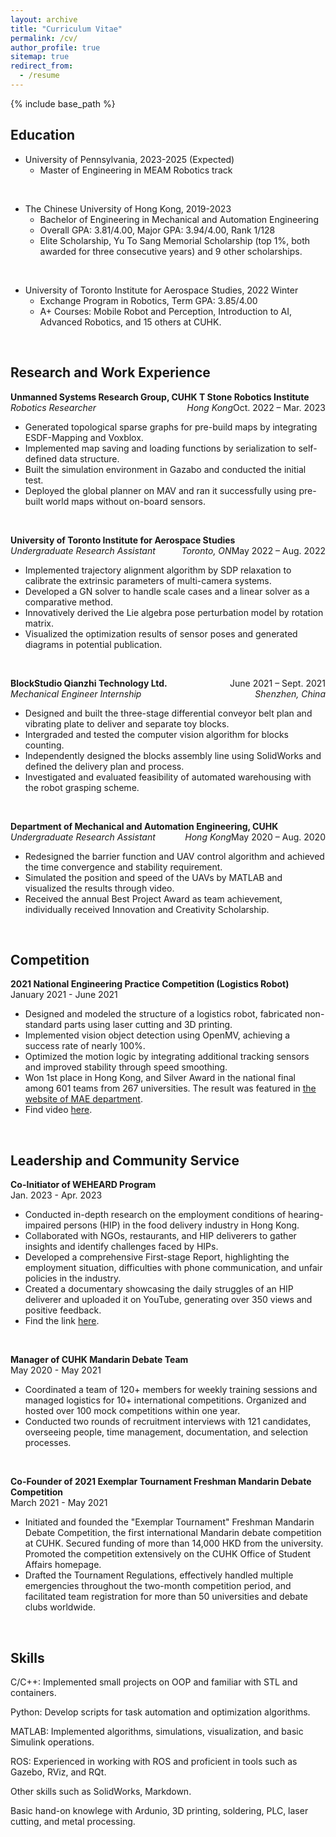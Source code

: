 ```yaml
---
layout: archive
title: "Curriculum Vitae"
permalink: /cv/
author_profile: true
sitemap: true
redirect_from:
  - /resume
---
```


{% include base_path %}


## Education

* University of Pennsylvania, 2023-2025 (Expected) 
  * Master of Engineering in MEAM Robotics track
<br />

* The Chinese University of Hong Kong, 2019-2023
  * Bachelor of Engineering in Mechanical and Automation Engineering
  * Overall GPA: 3.81/4.00, Major GPA: 3.94/4.00, Rank 1/128
  * Elite Scholarship, Yu To Sang Memorial Scholarship (top 1%, both awarded for three consecutive years) and 9 other scholarships.
<br />

* University of Toronto Institute for Aerospace Studies, 2022 Winter
  * Exchange Program in Robotics, Term GPA: 3.85/4.00 
  * A+ Courses: Mobile Robot and Perception, Introduction to AI, Advanced Robotics, and 15 others at CUHK. 

<br/>



## Research and Work Experience

**Unmanned Systems Research Group, CUHK T Stone Robotics Institute**
<span style="float:right;">Oct. 2022 – Mar. 2023</span>  
*Robotics Researcher*
<span style="float:right;">*Hong Kong*</span>  
* Generated topological sparse graphs for pre-build maps by integrating ESDF-Mapping and Voxblox.  
* Implemented map saving and loading functions by serialization to self-defined data structure.   
* Built the simulation environment in Gazabo and conducted the initial test.  
* Deployed the global planner on MAV and ran it successfully using pre-built world maps without on-board sensors. 

<br />

**University of Toronto Institute for Aerospace Studies**
<span style="float:right;">May 2022 – Aug. 2022</span>  
*Undergraduate Research Assistant*
<span style="float:right;">*Toronto, ON*</span>  
* Implemented trajectory alignment algorithm by SDP relaxation to calibrate the extrinsic parameters of multi-camera systems. 
* Developed a GN solver to handle scale cases and a linear solver as a comparative method. 
* Innovatively derived the Lie algebra pose perturbation model by rotation matrix.
* Visualized the optimization results of sensor poses and generated diagrams in potential publication.
<br />

**BlockStudio Qianzhi Technology Ltd.**
<span style="float:right;">June 2021 – Sept. 2021</span>  
*Mechanical Engineer Internship*
<span style="float:right;">*Shenzhen, China*</span>  
* Designed and built the three-stage differential conveyor belt plan and vibrating plate to deliver and separate toy blocks.
* Intergraded and tested the computer vision algorithm for blocks counting. 
* Independently designed the blocks assembly line using SolidWorks and defined the delivery plan and process. 
* Investigated and evaluated feasibility of automated warehousing with the robot grasping scheme.

<br />

**Department of Mechanical and Automation Engineering, CUHK**
<span style="float:right;">May 2020 – Aug. 2020</span>  
*Undergraduate Research Assistant*
<span style="float:right;">*Hong Kong*</span>  
* Redesigned the barrier function and UAV control algorithm and achieved the time convergence and stability requirement.
* Simulated the position and speed of the UAVs by MATLAB and visualized the results through video. 
* Received the annual Best Project Award as team achievement, individually received Innovation and Creativity Scholarship.  

<br />


## Competition

**2021 National Engineering Practice Competition (Logistics Robot)**  
January 2021 - June 2021  

* Designed and modeled the structure of a logistics robot, fabricated non-standard parts using laser cutting and 3D printing.
* Implemented vision object detection using OpenMV, achieving a success rate of nearly 100%.
* Optimized the motion logic by integrating additional tracking sensors and improved stability through speed smoothing. 
* Won 1st place in Hong Kong, and Silver Award in the national final among 601 teams from 267 universities. The result was featured in [the website of MAE department](https://www4.mae.cuhk.edu.hk/newsnawards/silver-award-in-the-national-finals-of-the-2021-china-university-students-engineering-practice-and-innovation-ability-competition/).
* Find video [here](https://youtu.be/IHseo0RF8Oc).

<br />


## Leadership and Community Service

**Co-Initiator of WEHEARD Program**  
Jan. 2023 - Apr. 2023
* Conducted in-depth research on the employment conditions of hearing-impaired persons (HIP) in the food delivery industry in Hong Kong.
* Collaborated with NGOs, restaurants, and HIP deliverers to gather insights and identify challenges faced by HIPs.
* Developed a comprehensive First-stage Report, highlighting the employment situation, difficulties with phone communication, and unfair policies in the industry.
* Created a documentary showcasing the daily struggles of an HIP deliverer and uploaded it on YouTube, generating over 350 views and positive feedback.
* Find the link [here](https://weheard.github.io/).

<br />

**Manager of CUHK Mandarin Debate Team**  
May 2020 - May 2021  
* Coordinated a team of 120+ members for weekly training sessions and managed logistics for 10+ international competitions. Organized and hosted over 100 mock competitions within one year.
* Conducted two rounds of recruitment interviews with 121 candidates, overseeing people, time management, documentation, and selection processes.

<br />

**Co-Founder of 2021 Exemplar Tournament Freshman Mandarin Debate Competition**  
March 2021 - May 2021  
* Initiated and founded the "Exemplar Tournament" Freshman Mandarin Debate Competition, the first international Mandarin debate competition at CUHK. Secured funding of more than 14,000 HKD from the university. Promoted the competition extensively on the CUHK Office of Student Affairs homepage.
* Drafted the Tournament Regulations, effectively handled multiple emergencies throughout the two-month competition period, and facilitated team registration for more than 50 universities and debate clubs worldwide.

<br />


## Skills

C/C++: Implemented small projects on OOP and familiar with STL and containers.

Python: Develop scripts for task automation and optimization algorithms.

MATLAB: Implemented algorithms, simulations, visualization, and basic Simulink operations.

ROS: Experienced in working with ROS and proficient in tools such as Gazebo, RViz, and RQt.

Other skills such as SolidWorks, Markdown. 

Basic hand-on knowlege with Ardunio, 3D printing, soldering, PLC, laser cutting, and metal processing.
